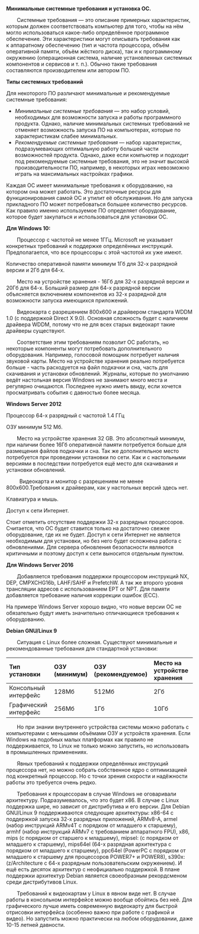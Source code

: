 ﻿**Минимальные системные требования и установка ОС.**

`    `Системные требования — это описание примерных характеристик, которым должен соответствовать компьютер для того, чтобы на нём могло использоваться какое-либо определённое программное обеспечение. Эти характеристики могут описывать требования как к аппаратному обеспечению (тип и частота процессора, объём оперативной памяти, объём жёсткого диска), так и к программному окружению (операционная система, наличие установленных системных компонентов и сервисов и т. п.). Обычно такие требования составляются производителем или автором ПО.

**Типы системных требований**

Для некоторого ПО различают минимальные и рекомендуемые системные требования:

- *Минимальные системные требования* — это набор условий, необходимых для возможности запуска и работы программного продукта. Однако, наличие минимальных системных требований не отменяет возможность запуска ПО на компьютерах, которые по характеристикам слабее минимальных.
- *Рекомендуемые системные требования* — набор характеристик, подразумевающих оптимальную работу большей части возможностей продукта. Однако, даже если компьютер и подходит под рекомендуемые системные требования, это не значит высокой производительности ПО, например, в некоторых играх невозможно играть на максимальных настройках графики.

Каждая ОС имеет минимальные требования к оборудованию, на котором она может работать. Это достаточные ресурсы для функционирования самой ОС и утилит её обслуживания. Но для запуска прикладного ПО может потребоваться большее количество ресурсов. Как правило именно используемое ПО определяет оборудование, которое будет закупаться и использоваться для установки ОС.

**Для Windows 10:**

`    `Процессор с частотой не менее 1ГГц. Microsoft не указывает конкретных требований к поддержке определённых инструкций. Предполагается, что все процессоры с этой частотой их уже имеют.

Количество оперативной памяти минимум 1Гб для 32-х разрядной версии и 2Гб для 64-х.

`    `Место на устройстве хранения - 16Гб для 32-х разрядной версии и 20Гб для 64-х. Больший размер для 64-х разрядной версии объясняется включением компонентов из 32-х разрядной для возможности запуска имеющихся  приложений.

`    `Видеокарта с разрешением 800х600 и драйвером стандарта WDDM 1.0 (с поддержкой Direct X 9.0). Основная сложность будет с наличием драйвера WDDM, потому что не для всех старых видеокарт такие драйверы существуют.

`    `Соответствие этим требованиям позволит ОС работать, но некоторые компоненты могут потребовать дополнительного оборудования. Например, голосовой помощник потребует наличия звуковой карты. Место на устройстве хранения реально потребуется больше - часть расходуется на файл подкачки и сна, часть для скачивания и установки обновлений. Журналы, которые по умолчанию ведёт настольная версия Windows не занимают много места и регулярно очищаются. Последнее нужно иметь ввиду, если хочется просматривать события с давностью более месяца.

**Windows Server 2012**

Процессор 64-х разрядный с частотой 1.4 ГГц

ОЗУ минимум  512 Мб.

`    `Место на устройстве хранения 32 GB. Это абсолютный минимум, при наличии более 16Гб оперативной памяти потребуется больше для размещения файлов подкачки и сна. Так же дополнительное место потребуется при проведении установки по сети. Как и с настольными версиями в последствии потребуется ещё место для скачивания и установки обновлений.

`     `Видеокарта и монитор с разрешением не менее 800х600.Требования к драйверам, как у настольных версий здесь нет.

Клавиатура и мышь.

Доступ к сети Интернет.

Стоит отметить отсутствие поддержки 32-х разрядных процессоров. Считается, что ОС будет ставится только на достаточно свежее оборудование, где их не будет. Доступ к сети Интернет не является необходимым для установки, но без него будет осложнена работа с обновлениями. Для сервера обновления безопасности являются критичными и поэтому доступ к сети выносится отдельным пунктом.

**Для Windows Server 2016**

`    `Добавляется требования поддержки процессором инструкций NX, DEP, CMPXCHG16b, LAHF/SAHF и PrefetchW. А так же второго уровня трансляции адресов с использованием EPT or NPT. Для памяти добавляется требование наличия коррекции ошибок (ECC).

На примере Windows Server хорошо видно, что новые версии ОС не обязательно будут иметь значительно отличающиеся требования к оборудованию.

**Debian GNU/Linux 9**

`    `Ситуация с Linux более сложная. Существуют минимальные и рекомендованные требования для стандартной установки:

|Тип установки|ОЗУ (минимум)|ОЗУ (рекомендуемое)|Место на устройстве хранения|
| :- | :- | :- | :- |
|Консольный интерфейс|128Мб|512Мб|2Гб|
|Графический интерфейс|256Мб|1Гб|10Гб|
`    `Но при знании внутреннего устройства системы можно работать с компьютерами с меньшими объёмами ОЗУ и устройств хранения. Если Windows на подобных малых платформах как правило не поддерживается, то Linux не только можно запустить, но использовать в промышленных применениях.

`    `Явных требований к поддержки определённых инструкций процессора нет, но можно собрать собственное ядро с оптимизацией под конкретный процессор. Но с точки зрения скорости и надёжности работы это требуется очень редко.

`    `Требования к процессорам в случае Windows не оговаривали архитектуру. Подразумевалось, что это будет x86. В случае с Linux поддержка шире, но зависит от дистрибутива и его версии. Для Debian GNU/Linux 9 поддерживаются следующие архитектуры: x86-64 с поддержкой запуска 32-х разрядных приложений, ARMv8-A, armel (набор инструкций ARMv4T с порядком от младшего к старшему), armhf (набор инструкций ARMv7 с требованием аппаратного FPU), х86, mips (с порядком от старшего к младшему), mipsel: (с порядком от младшего к старшему), mips64el (64-х разрядная архитектура с порядком от младшего к старшему), ppc64el (PowerPC с порядком от младшего к старшему для процессоров POWER7+ и POWER8),  s390x: (z/Architecture с 64-х разрядным пользовательским окружением). И ещё есть десяток архитектур с неофициально поддержкой. В плане поддержки архитектур Debian является своеобразным рекордсменом среди дистрибутивов Linux.

`    `Требований к видеокартам у Linux в явном виде нет. В случае работы в консольном интерфейсе можно вообще обойтись без неё. Для графического лучше иметь современную видеокарту для быстрой отрисовки интерфейса (особенно важно при работе с графикой и видео). Но запустить можно практически на любом оборудовании, даже 10-15 летней давности.

